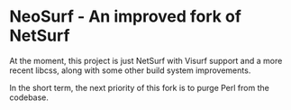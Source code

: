 # NeoSurf - An improved fork of NetSurf

At the moment, this project is just NetSurf with Visurf support and a more recent libcss, along with some other build system improvements.

In the short term, the next priority of this fork is to purge Perl from the codebase.
